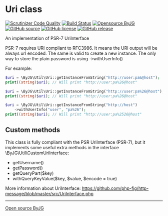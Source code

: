 # Uri class

[![Scrutinizer Code Quality](https://scrutinizer-ci.com/g/byjg/uri/badges/quality-score.png?b=master)](https://scrutinizer-ci.com/g/byjg/uri/?branch=master)
[![Build Status](https://github.com/byjg/uri/actions/workflows/phpunit.yml/badge.svg?branch=master)](https://github.com/byjg/uri/actions/workflows/phpunit.yml)
[![Opensource ByJG](https://img.shields.io/badge/opensource-byjg-success.svg)](http://opensource.byjg.com)
[![GitHub source](https://img.shields.io/badge/Github-source-informational?logo=github)](https://github.com/byjg/uri/)
[![GitHub license](https://img.shields.io/github/license/byjg/uri.svg)](https://opensource.byjg.com/opensource/licensing.html)
[![GitHub release](https://img.shields.io/github/release/byjg/uri.svg)](https://github.com/byjg/uri/releases/)


An implementation of PSR-7 UriInterface

PSR-7 requires URI compliant to RFC3986. It means the URI output will be always url encoded. The same is valid to create a new instance.
The only way to store the plain password is using ->withUserInfo()

For example:

```php
$uri = \ByJG\Util\Uri::getInstanceFromString("http://user:pa&@host");
print((string)$uri); // Will print "http://user:pa%26@host"

$uri = \ByJG\Util\Uri::getInstanceFromString("http://user:pa%26@host");
print((string)$uri); // Will print "http://user:pa%26@host"

$uri = \ByJG\Util\Uri::getInstanceFromString("http://host")
    ->withUserInfo("user", "pa%26");
print((string)$uri); // Will print "http://user:pa%2526@host"
```

## Custom methods

This class is fully compliant with the PSR UriInterface (PSR-7), but it implements some useful extra methods in
the interface \ByJG\Util\CustomUriInterface:

- getUsername()
- getPassword()
- getQueryPart($key)
- withQueryKeyValue($key, $value, $encode = true)


More information about UriInterface:
https://github.com/php-fig/http-message/blob/master/src/UriInterface.php

----
[Open source ByJG](http://opensource.byjg.com)
